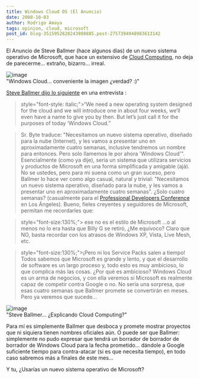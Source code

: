 ```yaml
---
title: Windows Cloud OS (El Anuncio)
date: 2008-10-03
author: Rodrigo Amaya
tags: opinion, cloud, microsoft
post_id: blog-3515952828243908885.post-2757394948983613142
---
```


El Anuncio de Steve Ballmer (hace algunos días) de un nuevo sistema operativo de Microsoft, que hace un extensivo de [Cloud Computing](https://www.srbyte.com/2008/08/qu-es-cloud-computing.html), no deja de parecerme... extraño, bizarro... irreal.

![image](https://1.bp.blogspot.com/_ayvorITawE4/SOZOPuLK2xI/AAAAAAAABUo/gk5CKeGGWRA/s320/4BFAx1500y1500.jpg)    
"Windows Cloud...
conveniente la imagen ¿verdad? :)"

[Steve Ballmer dijo lo siguiente](https://www.theregister.co.uk/2008/10/01/steve_ballmer_windows_cloud/) en una entrevista :

> style="font-style: italic;">“We need a new operating system designed for the cloud and we
> will introduce one in about four weeks, we’ll even have a name to give you by then. But let’s
> just call it for the purposes of today ‘Windows Cloud.”

> Sr. Byte traduce:
> "Necesitamos un nuevo sistema operativo, diseñado para
> la nube (Internet), y les vamos a presentar uno en aproximadamente cuatro semanas, inclusive
> tendremos un nombre para entonces. Pero solo llamemos le por ahora 'Windows
> Cloud'".
Esencialmente (como ya dije), seria un sistema que utilizara servicios y productos de Microsoft en una forma simplificada y amigable (ajá). No se ustedes, pero para mi suena como un gran suceso, pero Ballmer lo hace ver como algo casual, natural y trivial:
> "Necesitamos un nuevo sistema
> operativo, diseñado para la nube, y les vamos a presentar uno en aproximadamente cuatro
> semanas".
¿Solo cuatro semanas? (casualmente para el [Professional Developers Conference](https://www.microsoftpdc.com/) en Los Ángeles). Bueno, fieles creyentes y seguidores de Microsoft, permitan me recordarles que:

> style="font-size:130%;"> ese no es el
> estilo de Microsoft
...o al menos no lo era hasta que Billy G se retiró, ¿Me equivoco? Claro que NO, basta recordar con los atrasos de Windows XP, Vista, Live Mesh, etc.

> style="font-size:130%;">¡Pero ni los Service Packs salen a
> tiempo!
Todos sabemos que Microsoft es grande y lento, y que el desarrollo de software es un largo proceso y, todo esto es muy ambicioso, lo que complica más las cosas. ¿Por qué es ambicioso? Windows Cloud es un arma de negocios, y con ella veremos si Microsoft es realmente capaz de competir contra Google o no. No sería una sorpresa, que esas cuatro semanas que Ballmer promete se convertirán en meses. Pero ya veremos que sucede...

![image](https://3.bp.blogspot.com/_ayvorITawE4/SOZP-Tmh47I/AAAAAAAABUw/wKV6DE-qCbA/s320/steve-ballmer.jpg)    
"Steve Ballmer...
¿Explicando Cloud Computing?"

Para mí es simplemente Ballmer que desboca y promete mostrar proyectos que ni siquiera tienen nombres oficiales aún. O puede ser que Ballmer: simplemente no pudo expresar que tendrá un borrador de borrador de borrador de Windows Cloud para la fecha prometido... dándole a Google suficiente tiempo para contra-atacar (si es que necesita tiempo), en todo caso sabremos más a finales de este mes...

Y tu, ¿Usarías un nuevo sistema operativo de Microsoft?